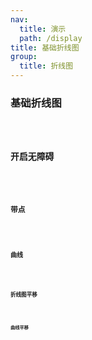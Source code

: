 ```yaml
---
nav:
  title: 演示
  path: /display
title: 基础折线图
group:
  title: 折线图
---
```


### 基础折线图

<code src="../../demos/line/base.tsx" />

### 开启无障碍

<code src="../../demos/line/aria.tsx" />

### 带点

<code src="../../demos/line/withPoint.tsx" />

### 曲线

<code src="../../demos/line/smooth.tsx" />

### 折线图平移

<code src="../../demos/line/pan.tsx" />

### 曲线平移

<code src="../../demos/line/panSmooth.tsx" />
